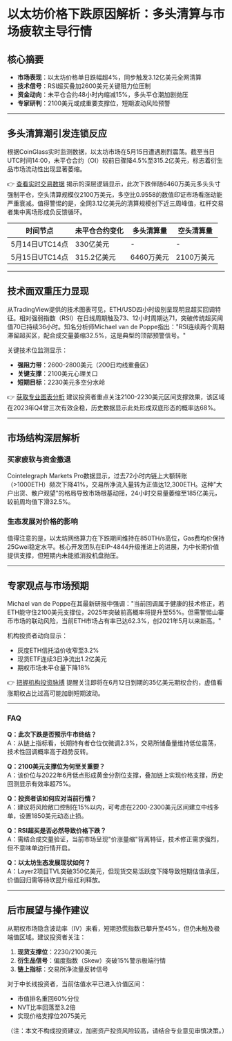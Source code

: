 # 以太坊价格下跌原因解析：多头清算与市场疲软主导行情

## 核心摘要
- **市场表现**：以太坊价格单日跌幅超4%，同步触发3.12亿美元全网清算
- **技术信号**：RSI超买叠加2600美元关键阻力位压制
- **资金动向**：未平仓合约48小时内缩减15%，多头平仓潮加剧抛压
- **专家研判**：2100美元或成重要支撑位，短期波动风险预警

---

## 多头清算潮引发连锁反应

根据CoinGlass实时监测数据，以太坊市场在5月15日遭遇剧烈震荡。截至当日UTC时间14:00，未平仓合约（OI）较前日骤降4.5%至315.2亿美元，标志着衍生品市场流动性出现显著萎缩。

👉 [查看实时交易数据](https://bit.ly/okx_welcome) 揭示的深层逻辑显示，此次下跌伴随6460万美元多头头寸强制平仓，空头清算规模仅2100万美元，多空比0.9558的数值印证市场看涨动能严重衰减。值得警惕的是，全网3.12亿美元的清算规模创下近三周峰值，杠杆交易者集中离场形成负反馈循环。

| 时间节点       | 未平仓合约变化 | 多头清算量 | 空头清算量 |
|----------------|----------------|------------|------------|
| 5月14日UTC14点 | 330亿美元      | -          | -          |
| 5月15日UTC14点 | 315.2亿美元    | 6460万美元 | 2100万美元 |

---

## 技术面双重压力显现

从TradingView提供的技术图表可见，ETH/USD四小时级别呈现明显超买回调特征。相对强弱指数（RSI）在日线周期触及73、12小时周期达71，突破传统超买阈值70已持续36小时。知名分析师Michael van de Poppe指出："RSI连续两个周期滞留超买区，配合成交量萎缩32.5%，这是典型的顶部预警信号。"

关键技术位监测显示：
- **强阻力带**：2600-2800美元（200日均线重叠区）
- **关键支撑**：2100美元心理关口
- **短期目标**：2230美元多空分水岭

👉 [获取专业图表分析](https://bit.ly/okx_welcome) 建议投资者重点关注2100-2230美元区间支撑效果，该区域在2023年Q4曾三次有效企稳，历史数据显示此处形成双底形态的概率达68%。

---

## 市场结构深层解析

### 买家疲软与资金撤退
Cointelegraph Markets Pro数据显示，过去72小时内链上大额转账（>1000ETH）频次下降41%，交易所净流入量转为正值达12,300ETH。这种"大户出货、散户观望"的格局导致市场根基动摇，24小时交易量萎缩至185亿美元，较前周均值下滑32.5%。

### 生态发展对价格的影响
值得注意的是，以太坊网络算力在下跌期间维持在850TH/s高位，Gas费均价保持25Gwei稳定水平。核心开发团队在EIP-4844升级推进上的进展，为中长期价值提供支撑，但短期内未能抵消投机盘抛压。

---

## 专家观点与市场预期

Michael van de Poppe在其最新研报中强调："当前回调属于健康的技术修正，若ETH能守住2100美元支撑位，2025年突破前高概率将提升至55%。但需警惕山寨币市场的联动风险，当前ETH市场占有率已达62.3%，创2021年5月以来新高。"

机构投资者动向显示：
- 灰度ETH信托溢价收窄至3.2%
- 现货ETF连续3日净流出1.2亿美元
- 期权市场未平仓量下降18%

👉 [把握机构投资脉搏](https://bit.ly/okx_welcome) 提醒关注即将在6月12日到期的35亿美元期权合约，虚值看涨期权占比过高可能加剧短期波动。

---

### FAQ

**Q：此次下跌是否预示牛市终结？**  
A：从链上指标看，长期持有者仓位仅微调2.3%，交易所储备量维持低位震荡，技术性回调概率高于趋势反转。

**Q：2100美元支撑位为何至关重要？**  
A：该价位与2022年6月低点形成黄金分割位支撑，叠加链上实现价格支撑，历史回测显示有效率超75%。

**Q：投资者该如何应对当前行情？**  
A：建议将风险敞口控制在15%以内，可考虑在2200-2300美元区间建立中线多单，设置1850美元动态止损。

**Q：RSI超买是否必然导致价格下跌？**  
A：需结合成交量验证，当前市场呈现"价涨量缩"背离特征，技术修正需求强烈，但不意味单边行情开启。

**Q：以太坊生态发展现状如何？**  
A：Layer2项目TVL突破350亿美元，但现货交易活跃度下降导致短期估值承压，价值回归需等待坎昆升级红利释放。

---

## 后市展望与操作建议

从期权市场隐含波动率（IV）来看，短期恐慌指数已攀升至45%，但仍未触及极端值区域。建议投资者关注：
1. **现货支撑位**：2230/2100美元
2. **衍生品信号**：偏度指数（Skew）突破15%警示极端行情
3. **链上指标**：交易所净流量反转信号

对于中长线投资者，当前估值水平已进入价值区间：
- 市值排名重回60%分位
- NVT比率回落至3.2倍
- 实现价格支撑位2075美元

（注：本文不构成投资建议，加密资产投资风险较高，请结合专业意见审慎决策。）